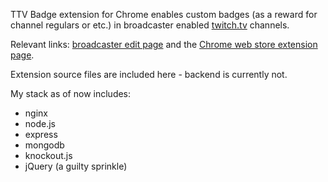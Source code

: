 TTV Badge extension for Chrome enables custom badges (as a reward for channel regulars or etc.) in broadcaster enabled [twitch.tv](twitch.tv) channels.

Relevant links: [broadcaster edit page](https://badge.tripleko.com) and the [Chrome web store extension page](https://chrome.google.com/webstore/detail/ttv-badge/podclmgfenpgaadnciibmgioeefkgpbi).

Extension source files are included here - backend is currently not.

My stack as of now includes:
* nginx
* node.js
* express
* mongodb
* knockout.js
* jQuery (a guilty sprinkle)